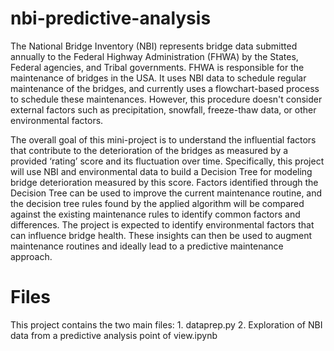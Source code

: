  # nbi-predictive-analysis
 The National Bridge Inventory (NBI) represents bridge data submitted annually to the Federal Highway Administration (FHWA) by the States, Federal agencies, and Tribal governments. FHWA is responsible for the maintenance of bridges in the USA. It uses NBI data to schedule regular maintenance of the bridges, and currently uses a flowchart-based process to schedule these maintenances. However, this procedure doesn't consider external factors such as precipitation, snowfall, freeze-thaw data, or other environmental factors.

The overall goal of this mini-project is to understand the influential factors that contribute to the deterioration of the bridges as measured by a provided ‘rating’ score and its fluctuation over time. Specifically, this project will use NBI and environmental data to build a Decision Tree for modeling bridge deterioration measured by this score. Factors identified through the Decision Tree can be used to improve the current maintenance routine, and the decision tree rules found by the applied algorithm will be compared against the existing maintenance rules to identify common factors and differences. The project is expected to identify environmental factors that can influence bridge health. These insights can then be used to augment maintenance routines and ideally lead to a predictive maintenance approach.

# Files
This project contains the two main files:
	1. dataprep.py
	2. Exploration of NBI data from a predictive analysis point of view.ipynb
